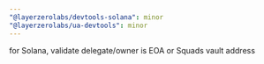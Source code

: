 ```yaml
---
"@layerzerolabs/devtools-solana": minor
"@layerzerolabs/ua-devtools": minor
---
```


for Solana, validate delegate/owner is EOA or Squads vault address
